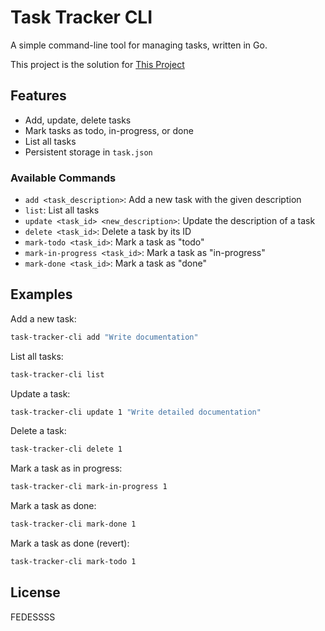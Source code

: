 # Task Tracker CLI

A simple command-line tool for managing tasks, written in Go.

This project is the solution for [This Project](https://roadmap.sh/projects/task-tracker)

## Features
- Add, update, delete tasks
- Mark tasks as todo, in-progress, or done
- List all tasks
- Persistent storage in `task.json`


### Available Commands

- `add <task_description>`: Add a new task with the given description
- `list`: List all tasks
- `update <task_id> <new_description>`: Update the description of a task
- `delete <task_id>`: Delete a task by its ID
- `mark-todo <task_id>`: Mark a task as "todo"
- `mark-in-progress <task_id>`: Mark a task as "in-progress"
- `mark-done <task_id>`: Mark a task as "done"

## Examples

Add a new task:
```sh
task-tracker-cli add "Write documentation"
```

List all tasks:
```sh
task-tracker-cli list
```

Update a task:
```sh
task-tracker-cli update 1 "Write detailed documentation"
```

Delete a task:
```sh
task-tracker-cli delete 1
```

Mark a task as in progress:
```sh
task-tracker-cli mark-in-progress 1
```

Mark a task as done:
```sh
task-tracker-cli mark-done 1
```

Mark a task as done (revert):
```sh
task-tracker-cli mark-todo 1
```

## License
FEDESSSS
